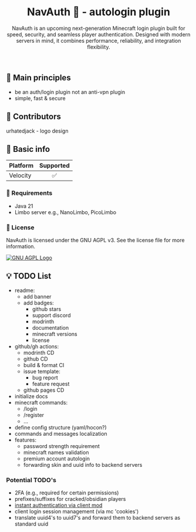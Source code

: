 
<div display="flex" justify-content="space-between" align="center">
 <h1>NavAuth 🔐 - autologin plugin</h1>
  NavAuth is an upcoming next-generation Minecraft login plugin built for speed, security, and seamless player authentication. Designed with modern servers in mind, it combines performance, reliability, and integration flexibility.
</div>
<br>
<br>

## 🧱 Main principles
- be an auth/login plugin not an anti-vpn plugin
- simple, fast & secure

## 👥 Contributors

urhatedjack - logo design

## 📘 Basic info

| Platform | Supported |
|-----------|:---------:|
| Velocity | ✅ |

### 🧩 Requirements

* Java 21
* Limbo server e.g., NanoLimbo, PicoLimbo

### 📜 License

NavAuth is licensed under the GNU AGPL v3. See the license file for more information.

[![GNU AGPL Logo](https://www.gnu.org/graphics/agplv3-155x51.png)](https://www.gnu.org/licenses/agpl-3.0.en.html)

## 💡 TODO List

- readme:
   - add banner
   - add badges:
      - github stars
      - support discord
      - modrinth
      - documentation
      - minecraft versions
      - license
- github/gh actions:
   - modrinth CD
   - github CD
   - build & format CI
   - issue template:
      - bug report
      - feature request
   - github pages CD
- initialize docs
- minecraft commands:
   - /login
   - /register
   - ...
- define config structure (yaml/hocon?)
- commands and messages localization
- features:
   - password strength requirement
   - minecraft names validation
   - premium account autologin
   - forwarding skin and uuid info to backend servers

### Potential TODO's
- 2FA (e.g., required for certain permissions)
- prefixes/suffixes for cracked/obsidian players
- [instant authentication via client mod](https://github.com/Navio1430/LibreLoginProd/issues/39)
- client login session management (via mc 'cookies')
- translate uuid4's to uuid7's and forward them to backend servers as standard uuid
